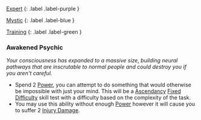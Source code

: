 [Expert](Game/Advancement-List?Expert=true)
{: .label .label-purple }

[Mystic](Game/Mystic)
{: .label .label-blue }

[Training](Game/Advancement-List?Training=true)
{: .label .label-green }

### Awakened Psychic

_Your consciousness has expanded to a massive size, building neural pathways that are inscrutable to normal people and could destroy you if you aren't careful._

- Spend 2 [Power](Game/Core/Blocks/Power), you can attempt to do something that would otherwise be impossible with just your mind. This will be a [Ascendancy](Game/Core/Spirit#Ascendancy) [Fixed Difficulty](Game/Core/Skills#Fixed%20Difficulty) skill test with a difficulty based on the complexity of the task.
- You may use this ability without enough [Power](Game/Core/Blocks/Power) however it will cause you to suffer 2 [Injury Damage](Game/Core/Injury#Injury%20Damage).
